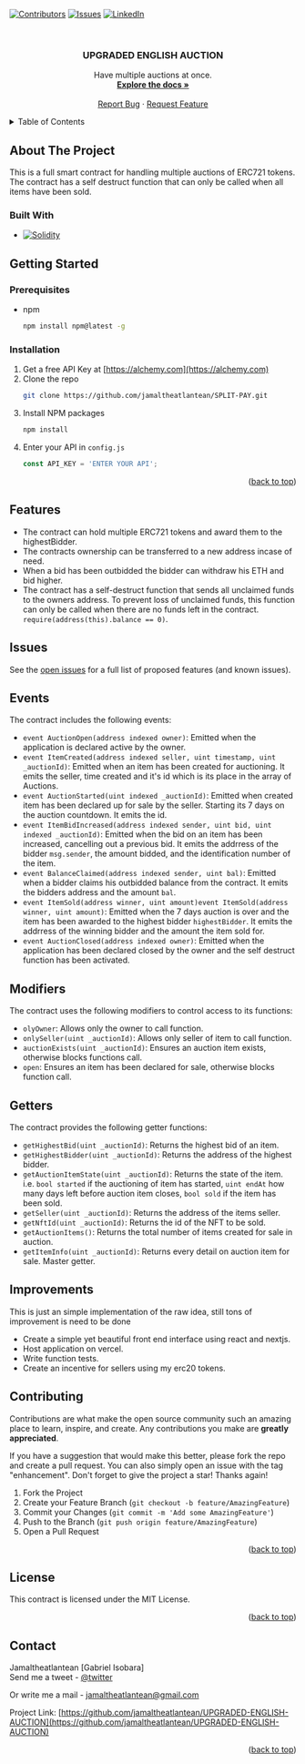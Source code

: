 <a name="readme-top"></a>
[![Contributors][contributors-shield]][contributors-url]
[![Issues][issues-shield]][issues-url]
[![LinkedIn][linkedin-shield]][linkedin-url]

<!-- PROJECT LOGO -->
<br />
<div align="center">
  <a href="[https://github.com/jamaltheatlantean/UPGRADED-ENGLISH-AUCTION](https://github.com/jamaltheatlantean/UPGRADED-ENGLISH-AUCTION)">
  </a>

<h3 align="center">UPGRADED ENGLISH AUCTION</h3>
  <p align="center">
    Have multiple auctions at once.
    <br />
    <a href="https://github.com/jamaltheatlantean/UPGRADED-ENGLISH-AUCTION"><strong>Explore the docs »</strong></a>
    <br />
    <br />
    <a href="https://github.com/jamaltheatlantean/UPGRADED-ENGLISH-AUCTION/issues">Report Bug</a>
    ·
    <a href="https://github.com/jamaltheatlantean/UPGRADED-ENGLISH-AUCTION/issues">Request Feature</a>
  </p>
</div>

<!-- TABLE OF CONTENTS -->
<details>
  <summary>Table of Contents</summary>
  <ol>
    <li>
      <a href="#about-the-project">About The Project</a>
      <ul>
        <li><a href="#built-with">Built With</a></li>
      </ul>
    </li>
    <li>
      <a href="#getting-started">Getting Started</a>
      <ul>
        <li><a href="#prerequisites">Prerequisites</a></li>
        <li><a href="#installation">Installation</a></li>
      </ul>
    </li>
    <li><a href="#features">Features</a></li>
    <li><a href="#issues">Issues</a></li>
    <li><a href="#events">Events</a></li>
    <li><a href="#modifiers">Modifiers</a></li>
    <li><a href="#getters">Getters</a></li>
    <li><a href="#improvements">Improvements</a></li>
    <li><a href="#contributing">Contributing</a></li>
    <li><a href="#license">License</a></li>
    <li><a href="#contact">Contact</a></li>
  </ol>
</details>


<!-- ABOUT THE PROJECT -->
## About The Project

This is a full smart contract for handling multiple auctions of ERC721 tokens. The contract has a self destruct function that can only be called when all items have been sold.
  
  ### Built With

* [![Solidity][Soliditylang.org]][Solidity-url]

  
  <!-- GETTING STARTED -->
## Getting Started

### Prerequisites

* npm
  ```sh
  npm install npm@latest -g
  ```

<!-- INSTALLATION -->
### Installation

1. Get a free API Key at [https://alchemy.com](https://alchemy.com)
2. Clone the repo
   ```sh
   git clone https://github.com/jamaltheatlantean/SPLIT-PAY.git
   ```
3. Install NPM packages
   ```sh
   npm install
   ```
4. Enter your API in `config.js`
   ```js
   const API_KEY = 'ENTER YOUR API';
   ```

<p align="right">(<a href="#readme-top">back to top</a>)</p>
  
<!-- FEATURES -->
## Features

-   The contract can hold multiple ERC721 tokens and award them to the highestBidder.
-   The contracts ownership can be transferred to a new address incase of need.
-   When a bid has been outbidded the bidder can withdraw his ETH and bid higher.
-   The contract has a self-destruct function that sends all unclaimed funds to the owners address. To prevent loss of unclaimed funds, this function can only be called when there are no funds left in the contract. `require(address(this).balance == 0)`.
  
<!-- ISSUES -->
## Issues
  See the [open issues](https://github.com/jamaltheatlantean/UPGRADED-ENGLISH-AUCTION/issues) for a full list of proposed features (and known issues).

<!--EVENTS -->
## Events

The contract includes the following events:

-   `event AuctionOpen(address indexed owner)`: Emitted when the application is declared active by the owner.
-   `event ItemCreated(address indexed seller, uint timestamp, uint _auctionId)`: Emitted when an item has been created for auctioning. It emits the seller, time created and it's id which is its place in the array of Auctions.
-   `event AuctionStarted(uint indexed _auctionId)`: Emitted when created item has been declared up for sale by the seller. Starting its 7 days on the auction countdown. It emits the id.
-   `event ItemBidIncreased(address indexed sender, uint bid, uint indexed _auctionId)`: Emitted when the bid on an item has been increased, cancelling out a previous bid. It emits the addrress of the bidder `msg.sender`, the amount bidded, and the identification number of the item.
-   `event BalanceClaimed(address indexed sender, uint bal)`: Emitted when a bidder claims his outbidded balance from the contract. It emits the bidders address and the amount `bal`.
-   `event ItemSold(address winner, uint amount)event ItemSold(address winner, uint amount)`: Emitted when the 7 days auction is over and the item has been awarded to the highest bidder `highestBidder`. It emits the addrress of the winning bidder and the amount the item sold for.
-   `event AuctionClosed(address indexed owner)`: Emitted when the application has been declared closed by the owner and the self destruct function has been activated.


<!-- MODIFIERS -->
## Modifiers

The contract uses the following modifiers to control access to its functions:

-   `olyOwner`: Allows only the owner to call function.
-   `onlySeller(uint _auctionId)`: Allows only seller of item to call function.
-   `auctionExists(uint _auctionId)`: Ensures an auction item exists, otherwise blocks functions call.
-   `open`: Ensures an item has been declared for sale, otherwise blocks function call.

<!--GETTERS -->
## Getters

The contract provides the following getter functions:

-   `getHighestBid(uint _auctionId)`: Returns the highest bid of an item.
-   `getHighestBidder(uint _auctionId)`: Returns the address of the highest bidder.
-   `getAuctionItemState(uint _auctionId)`: Returns the state of the item. i.e. `bool started` if the auctioning of item has started, `uint endAt` how many days left before auction item closes, `bool sold` if the item has been sold.
-   `getSeller(uint _auctionId)`: Returns the address of the items seller.
-   `getNftId(uint _auctionId)`: Returns the id of the NFT to be sold.
-   `getAuctionItems()`: Returns the total number of items created for sale in auction.
-   `getItemInfo(uint _auctionId)`: Returns every detail on auction item for sale. Master getter.

<!-- IMPROVEMENTS -->
## Improvements

This is just an simple implementation of the raw idea, still tons of improvement is need to be done

-   Create a simple yet beautiful front end interface using react and nextjs.
-   Host application on vercel.
-   Write function tests.
-   Create an incentive for sellers using my erc20 tokens.
  
  
<!-- CONTRIBUTING -->
## Contributing

Contributions are what make the open source community such an amazing place to learn, inspire, and create. Any contributions you make are **greatly appreciated**.

If you have a suggestion that would make this better, please fork the repo and create a pull request. You can also simply open an issue with the tag "enhancement".
Don't forget to give the project a star! Thanks again!

1. Fork the Project
2. Create your Feature Branch (`git checkout -b feature/AmazingFeature`)
3. Commit your Changes (`git commit -m 'Add some AmazingFeature'`)
4. Push to the Branch (`git push origin feature/AmazingFeature`)
5. Open a Pull Request

<p align="right">(<a href="#readme-top">back to top</a>)</p>

<!--LICENSE -->
## License

This contract is licensed under the MIT License.

<p align="right">(<a href="#readme-top">back to top</a>)</p>


<!-- CONTACT -->
## Contact

Jamaltheatlantean [Gabriel Isobara]                               
Send me a tweet - [@twitter](https://twitter.com/ThatAtlantean)                                                            

Or write me a mail - jamaltheatlantean@gmail.com

Project Link: [https://github.com/jamaltheatlantean/UPGRADED-ENGLISH-AUCTION](https://github.com/jamaltheatlantean/UPGRADED-ENGLISH-AUCTION)

<p align="right">(<a href="#readme-top">back to top</a>)</p>


<!-- MARKDOWN LINKS & IMAGES -->
[contributors-shield]: https://img.shields.io/github/contributors/jamaltheatlantean/UPGRADED-ENGLISH-AUCTION.svg?style=for-the-badge
[contributors-url]: https://github.com/jamaltheatlantean/UPGRADED-ENGLISH-AUCTION/graphs/contributors
[issues-shield]: https://img.shields.io/github/issues/jamaltheatlantean/UPGRADED-ENGLISH-AUCTION.svg?style=for-the-badge
[issues-url]: https://github.com/jamaltheatlantean/UPGRADED-ENGLISH-AUCTION/issues
[linkedin-shield]: https://img.shields.io/badge/-LinkedIn-black.svg?style=for-the-badge&logo=linkedin&colorB=555
[linkedin-url]: https://linkedin.com/in/gabriel-isobara
[Soliditylang.org]: https://img.shields.io/badge/solidity-lang-lightgrey
[Solidity-url]: https://soliditylang.org/

